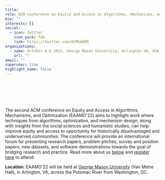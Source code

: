 ```yaml
---
title: 
role: ACM Conference on Equity and Access in Algorithms, Mechanisms, and Optimization
bio: ""
interests: []
social:
  - icon: twitter
    icon_pack: fab
    link: https://twitter.com/ACMEAAMO
organizations:
  - name: October 6-9 2022, George Mason University, Arlington VA, USA
    url: ""
email: ""
superuser: true
highlight_name: false
---
```

<div style="margin-top: 20%">
The second ACM conference on Equity and Access in Algorithms, Mechanisms, and Optimization (EAAMO'22) aims to highlight work where techniques from algorithms, optimization, and mechanism design, along with insights from the social sciences and humanistic studies, can help improve equity and access to opportunity for historically disadvantaged and underserved communities. The conference will provide an international forum for presenting research papers, problem pitches, survey and position papers, new datasets, and software demonstrations towards the goal of bridging research and practice. Read more about us <a href="https://conference2022.eaamo.org/#about">below</a> and <a href="https://cvent.me/L94zQG" target="_blank">register here</a> to attend.
</div>


<b>Location</b>: EAAMO'22 will be held at <a href="https://arlington.gmu.edu/">George Mason University</a> (Van Metre Hall), in Arlington, VA, across the Potomac River from Washington, DC.

